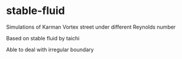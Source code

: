 # stable-fluid
Simulations of Karman Vortex street under different Reynolds number

Based on stable fluid by taichi

Able to deal with irregular boundary
